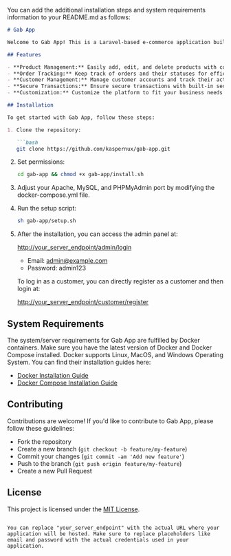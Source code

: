 You can add the additional installation steps and system requirements information to your README.md as follows:

```markdown
# Gab App

Welcome to Gab App! This is a Laravel-based e-commerce application built to simplify online shopping experiences. It offers a range of features to manage products, orders, customers, and more.

## Features

- **Product Management:** Easily add, edit, and delete products with comprehensive management tools.
- **Order Tracking:** Keep track of orders and their statuses for efficient order management.
- **Customer Management:** Manage customer accounts and track their activities on the platform.
- **Secure Transactions:** Ensure secure transactions with built-in security features.
- **Customization:** Customize the platform to fit your business needs with flexible configuration options.

## Installation

To get started with Gab App, follow these steps:

1. Clone the repository:

   ```bash
   git clone https://github.com/kaspernux/gab-app.git
   ```

2. Set permissions:

   ```bash
   cd gab-app && chmod +x gab-app/install.sh
   ```

3. Adjust your Apache, MySQL, and PHPMyAdmin port by modifying the docker-compose.yml file.

4. Run the setup script:

   ```bash
   sh gab-app/setup.sh
   ```

5. After the installation, you can access the admin panel at:

   [http://your_server_endpoint/admin/login](http://your_server_endpoint/admin/login)

   - Email: admin@example.com
   - Password: admin123

   To log in as a customer, you can directly register as a customer and then login at:

   [http://your_server_endpoint/customer/register](http://your_server_endpoint/customer/register)

## System Requirements

The system/server requirements for Gab App are fulfilled by Docker containers. Make sure you have the latest version of Docker and Docker Compose installed. Docker supports Linux, MacOS, and Windows Operating System. You can find their installation guides here:

- [Docker Installation Guide](https://docs.docker.com/get-docker/)
- [Docker Compose Installation Guide](https://docs.docker.com/compose/install/)

## Contributing

Contributions are welcome! If you'd like to contribute to Gab App, please follow these guidelines:

- Fork the repository
- Create a new branch (`git checkout -b feature/my-feature`)
- Commit your changes (`git commit -am 'Add new feature'`)
- Push to the branch (`git push origin feature/my-feature`)
- Create a new Pull Request

## License

This project is licensed under the [MIT License](LICENSE).
```

You can replace "your_server_endpoint" with the actual URL where your application will be hosted. Make sure to replace placeholders like email and password with the actual credentials used in your application.
